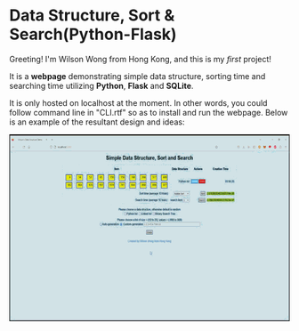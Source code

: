 # Data Structure, Sort & Search(Python-Flask)

Greeting! I'm Wilson Wong from Hong Kong, and this is my *first* project! 

It is a **webpage** demonstrating simple data structure, sorting time and searching time utilizing **Python**, **Flask** and **SQLite**.

It is only hosted on localhost at the moment. In other words, you could follow command line in "CLI.rtf" so as to install and run the webpage. Below is an example of the resultant design and ideas:

![](https://github.com/wpl245hk/Data-Structure-Sort-Search-Python-Flask-/blob/master/GIF_32F0%20%5B320i%5D.gif)
